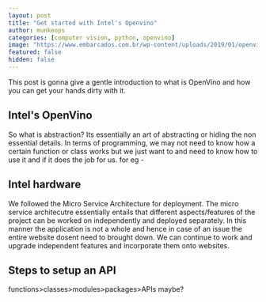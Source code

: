 ```yaml
---
layout: post
title: "Get started with Intel's Openvino"
author: munkeops
categories: [computer vision, python, openvino]
image: "https://www.embarcados.com.br/wp-content/uploads/2019/01/openvino.jpg"
featured: false
hidden: false
---
```




This post is gonna give a gentle introduction to what is OpenVino and how you can get your hands dirty with it. 

## Intel's OpenVino

So what is abstraction? Its essentially an art of abstracting or hiding the non essential details. In terms of programming, we may not need to know how a certain function or class works but we just want to and need to know how to use it and if it does the job for us. for eg -

## Intel hardware

We followed the Micro Service Architecture for deployment. The micro service architecutre essentially entails that different aspects/features of the project can be worked on independently and deployed separately. In this manner the application is not a whole and hence in case of an issue the entire website dosent need to brought down. We can continue to work and upgrade independent features and incorporate them onto websites.

## Steps to setup an API

functions>classes>modules>packages>APIs maybe?
